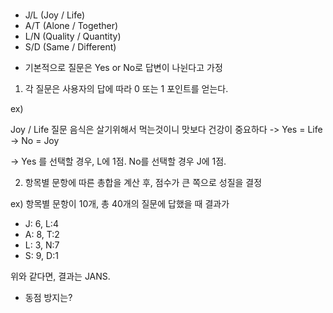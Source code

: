##

#

- J/L (Joy / Life)
- A/T (Alone / Together)
- L/N (Quality / Quantity)
- S/D (Same / Different)

* 기본적으로 질문은 Yes or No로 답변이 나뉜다고 가정

1. 각 질문은 사용자의 답에 따라 0 또는 1 포인트를 얻는다.

ex)

Joy / Life 질문
음식은 살기위해서 먹는것이니 맛보다 건강이 중요하다
-> Yes = Life
-> No = Joy

-> Yes 를 선택할 경우, L에 1점. No를 선택할 경우 J에 1점.

2. 항목별 문항에 따른 총합을 계산 후, 점수가 큰 쪽으로 성질을 결정

ex) 항목별 문항이 10개, 총 40개의 질문에 답했을 때 결과가

- J: 6, L:4
- A: 8, T:2
- L: 3, N:7
- S: 9, D:1

위와 같다면, 결과는 JANS.

- 동점 방지는?
